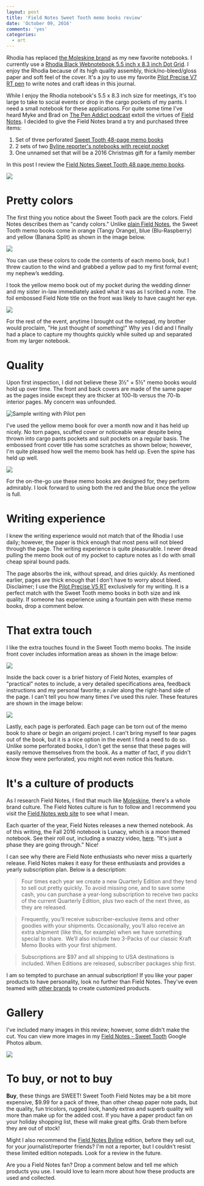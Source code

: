 ```yaml
---
layout: post
title: 'Field Notes Sweet Tooth memo books review'
date: 'October 09, 2016'
comments: 'yes'
categories:
  - art
---
```

Rhodia has replaced [the Moleskine brand][1] as my new favorite notebooks. I currently use a [Rhodia Black Webnotebook 5.5 inch x 8.3 inch Dot Grid][2]. I enjoy the Rhodia because of its high quality assembly, thick/no-bleed/gloss paper and soft feel of the cover. It's a joy to use my favorite [Pilot Precise V7 RT pen][3] to write notes and craft ideas in this journal.

While I enjoy the Rhodia notebook's 5.5 x 8.3 inch size for meetings, it's too large to take to social events or drop in the cargo pockets of my pants. I need a small notebook for these applications. For quite some time I've heard Myke and Brad on [The Pen Addict podcast][4] extoll the virtues of [Field Notes][5]. I decided to give the Field Notes brand a try and purchased three items:

1. Set of three perforated [Sweet Tooth 48-page memo books][6]
2. 2 sets of two [Byline reporter's notebooks with receipt pocket][7]
3. One unnamed set that will be a 2016 Christmas gift for a family member

In this post I review the [Field Notes Sweet Tooth 48 page memo books][8].

![][image-1]
 
# Pretty colors
The first thing you notice about the Sweet Tooth pack are the colors. Field Notes describes them as "candy colors." Unlike [plain Field Notes][9], the Sweet Tooth memo books come in orange (Tangy Orange), blue (Blu-Raspberry) and yellow (Banana Split) as shown in the image below.

![][image-2]

You can use these colors to code the contents of each memo book, but I threw caution to the wind and grabbed a yellow pad to my first formal event; my nephew’s wedding.

I took the yellow memo book out of my pocket during the wedding dinner and my sister in-law immediately asked what it was as I scribed a note. The foil embossed Field Note title on the front was likely to have caught her eye.

![][image-3]

For the rest of the event, anytime I brought out the notepad, my brother would proclaim, "He just thought of something!" Why yes I did and I finally had a place to capture my thoughts quickly while suited up and separated from my larger notebook.

# Quality
Upon first inspection, I did not believe these 3½" × 5½" memo books would hold up over time. The front and back covers are made of the same paper as the pages inside except they are thicker at 100-lb versus the 70-lb interior pages. My concern was unfounded.

![][image-4]

I've used the yellow memo book for over a month now and it has held up nicely. No torn pages, scuffed cover or noticeable wear despite being thrown into cargo pants pockets and suit pockets on a regular basis. The embossed front cover title has some scratches as shown below; however, I'm quite pleased how well the memo book has held up. Even the spine has held up well.

![][image-5]

For the on-the-go use these memo books are designed for, they perform admirably. I look forward to using both the red and the blue once the yellow is full.

# Writing experience
I knew the writing experience would not match that of the Rhodia I use daily; however, the paper is thick enough that most pens will not bleed through the page. The writing experience is quite pleasurable. I never dread pulling the memo book out of my pocket to capture notes as I do with small cheap spiral bound pads.

The page absorbs the ink, without spread, and dries quickly. As mentioned earlier, pages are thick enough that I don't have to worry about bleed. Disclaimer; I use the [Pilot Precise V5 RT][10] exclusively for my writing. It is a perfect match with the Sweet Tooth memo books in both size and ink quality. If someone has experience using a fountain pen with these memo books, drop a comment below.

# That extra touch
I like the extra touches found in the Sweet Tooth memo books. The inside front cover includes information areas as shown in the image below:

![][image-6]

Inside the back cover is a brief history of Field Notes, examples of "practical" notes to include, a very detailed specifications area, feedback instructions and my personal favorite; a ruler along the right-hand side of the page. I can't tell you how many times I've used this ruler. These features are shown in the image below:

![][image-7]

Lastly, each page is perforated. Each page can be torn out of the memo book to share or begin an origami project. I can't bring myself to tear pages out of the book, but it is a nice option in the event I find a need to do so. Unlike some perforated books, I don't get the sense that these pages will easily remove themselves from the book. As a matter of fact, if you didn't know they were perforated, you might not even notice this feature.

# It's a culture of products
As I research Field Notes, I find that much like [Moleskine][11], there's a whole brand culture. The Field Notes culture is fun to follow and I recommend you visit the [Field Notes web site][12] to see what I mean.

Each quarter of the year, Field Notes releases a new themed notebook. As of this writing, the Fall 2016 notebook is Lunacy, which is a moon themed notebook. See their roll out, including a snazzy video, [here][13]. "It's just a phase they are going through." Nice! 

I can see why there are Field Note enthusiasts who never miss a quarterly release. Field Notes makes it easy for these enthusiasts and provides a yearly subscription plan. Below is a description:

> Four times each year we create a new Quarterly Edition and they tend to sell out pretty quickly. To avoid missing one, and to save some cash, you can purchase a year-long subscription to receive two packs of the current Quarterly Edition, plus two each of the next three, as they are released.

> Frequently, you’ll receive subscriber-exclusive items and other goodies with your shipments. Occasionally, you’ll also receive an extra shipment (like this, for example) when we have something special to share.  We’ll also include two 3-Packs of our classic Kraft Memo Books with your first shipment.

> Subscriptions are $97 and all shipping to USA destinations is included. When Editions are released, subscriber packages ship first.

I am so tempted to purchase an annual subscription! If you like your paper products to have personality, look no further than Field Notes. They've even teamed with [other brands][14] to create customized products.

# Gallery
I've included many images in this review; however, some didn't make the cut. You can view more images in my [Field Notes - Sweet Tooth][15] Google Photos album.

![][image-8]

# To buy, or not to buy
**Buy**, these things are SWEET! Sweet Tooth Field Notes may be a bit more expensive, $9.99 for a pack of three, than other cheap paper note pads, but the quality, fun tricolors, rugged look, handy extras and superb quality will more than make up for the added cost. If you have a paper product fan on your holiday shopping list, these will make great gifts. Grab them before they are out of stock!

Might I also recommend the [Field Notes Byline][16] edition, before they sell out, for your journalist/reporter friends? I'm not a reporter, but I couldn't resist these limited edition notepads. Look for a review in the future.

Are you a Field Notes fan? Drop a comment below and tell me which products you use. I would love to learn more about how these products are used and collected.

[1]:	http://amzn.to/2cocbEJ
[2]:	http://amzn.to/2c3To2A
[3]:	http://amzn.to/2coiatd
[4]:	https://www.relay.fm/penaddict
[5]:	http://amzn.to/2cipGE5
[6]:	https://fieldnotesbrand.com/products/sweet-tooth
[7]:	https://fieldnotesbrand.com/products/byline
[8]:	http://amzn.to/2cn8bB2
[9]:	http://amzn.to/2dffUTx
[10]:	http://amzn.to/2e2dwzV
[11]:	http://www.moleskine.com/us/
[12]:	https://fieldnotesbrand.com/
[13]:	https://fieldnotesbrand.com/products/lunacy
[14]:	http://www.nixon.com/us/en/field-notes-3pk/C2483.html
[15]:	https://goo.gl/photos/f4ggkcHvhTqAZFSH6
[16]:	https://fieldnotesbrand.com/products/byline

[image-1]:	https://lh3.googleusercontent.com/DcIH96TuqwLhE5KmiJqA9pFQn6IzFOU-AC9P3dAC29SVylm5liSzU8VtUWmjRDCjvalTttb3YJMgB7Ql63lwRuAoctjIFOTvldSADFwgCNOyqWfPQ8YHkJr2mfGvXgEHkQ1Xkqifx3g7Acmqx2mjJuM76-2B3vzIaPhlKZuTtuoFpPJ4x_WSsePgKqvgl0llv3ij2oUe4Sy_0jLIhcMTNECQguCJnq3B3Stg0KdCfWX20AJLa_cHCXDUD-wgqOB2X8FfNu-SaYMxWJ1Ed6yjk5B6W2aGAYe557CNt8f1ycwUNIgzonLOURd4-zpsciQmQEcJHmR7U7KPK7rmaeVnG20KCeVO9ZCvaFDQnCaCT4CC529u65fF1OAYqdsapcucgrUsKQxc3YeqyMOmuuCKmeLgIyLqGBOwVY8oJtK8BAeGK49_JWAi9-eCaN3Ti34MEZq7sfEZdFdbJ4t-RiNHJS9L7K2X8sYuzvg9E4unXeJsNR7hGYRhK70B3EHkXbMUxSMLAzMmks1EJBALQm8Kp1Vw2VN0-imQ7XO1Ksx95N9K9-zaSfjucbLcbNGCH6lCwsUKVeEvAyNzpPi0dk7kPlJFFejmEjlnC7lnGNGz3zz5ibVRJA=s1226-no
[image-2]:	https://lh3.googleusercontent.com/Sem90uYcvcJFwj0UbUqUVAnvLfz8ASuCaQk5eqdKE7MnmqN7XpAp56KC7BDNbqpb1gl8Q9KDNkyC2ZXRqPt0NxygMVLCQEjEMqo9fFuz3tXwnWpWbmfohP8DX99qrFbWxAfqpORjlMRQ69A9DLvpaBTgoLg5IVBrfOL7oIppa4cW-eXQLrcXU4TNHY26wtLFZScHBqtycgwqAQv2jZ9QHID9Fz9D76iwVwhrRuOmUfM7T3WBfV9cQ1x1ci9hMwUb1dEtsfsCQFr07L96RsVaNim_vO6t6Qpf8I0XjO5Wmzg8SOdLTk9EBXdc--xVtPBCibC-_ilGJZbP_7AvPVKlqYHqifJvEFyr17lkerkUfNkt-m0vUMpZZwDO7s0vluezBzR4pNhB0JKe9DVbI5-aLQ7ew6tw-z-U8LVsrcIjNe0IqcGkmfDTiUmTF9Y0sSvHmu5CZGwkLd-wuXW-xa73xYQC_tM0BS9JwpAj_U2ZEzAnkqyXs1VI37BYKP-6mH7p_hDbu4ezmOHlztsKqlvJbSbBkBaxEQcNlZFlx9mQGaR4U3j2bv5paCefaKtjRU1fwCt9z8uZgwWXhSnQKd2q-eJWOQxy2U3on-u7kBqq5co3K9jURw=s1560-no
[image-3]:	https://lh3.googleusercontent.com/B9n9VozOMy9PXKHSbXqDpy8jeyqAIpwQGPcR2bbPY9w-OUP4h_XPC6qTXgUdICAzxVqypFeGLkevjIZxIHEvoRuFUVnRA2vtdotpof6vtpfCm2PGVrV1-c7aRxgxnbcCFdFi5Bxkv8gCo1Smte4yGM4HyGi8TM35e72UJgSd0Gd1E2E66q3FtjwcayordWmi0ubpwLT8o7q-EWYcbhkmnLq5l484yI0SNerOArldnyz0VCpC_GH85-dUyEU3V1ShgcnwZvA8we5CkRO5ThtrWLD6Q1fI2HMJ4WqLhQq8yKii35DoAd9lra70UcI8JQ98aN8cgXj0-lkTTwTFYSP6bvapRRU6rZMxeAB9EZTRTWA2d7sOl4boH6CgZYxdQWox3VGTR2unk6Sh4qTzhI45AogQ0b_kuZek2vIF5qBWVW8AbhbgpEduj0b1IPbRQ1WJcZG2gzzEXp_H3MsUz9gjrheh8iNCRQo5SvT7ZXVBSK5ePqAs19RnigZ6215nIKi4Vn87sRICTaLCd7ZH7MGKmWqmvOev6LkE25H4z_QK9fya-NSNaaO0c8www71zPhuuWPf9z8zQLRUevLDOqR75ROreW8zrmt12JRq5ez6QQTowniHJvw=s1560-no
[image-4]:	https://lh3.googleusercontent.com/Gx615YqZuGyBscE2c0EuFtaXBCPff9Pgc0obEnqN1Os10-f2vCER-uh_3beihKusxU20_dYr1do=w1635-h1226-no "Sample writing with Pilot pen"
[image-5]:	https://lh3.googleusercontent.com/ujgQqOV9YK4--0V6jwbQkS9CCd2SvxcoodJq6ZtsLMLK9aS2YTlA3Gn0gAJNXyLw64idWlOmUjQ=w1635-h1226-no
[image-6]:	https://lh3.googleusercontent.com/7FCiPqLHEEtGPmy6KRxEfkT480_PtWw4eDQbEc_7V2oXglZ1YJcKCmf7z85Jgcft6hQLeeeT5-YhbgXpHY-KO7hhzZZOga--fPG9UMBcZT759uS6SHqb7xx8ursKVZOZhVwo9fAoa3GRgcwKvYSAXMWi5IobWKbnKJxRKe8ASfjsXmMcb55bSdD-tA87XBkVzxAJGaARuU0ffE9xRm-oWXeXsJgIQJReXFyZCI_yv4T4wY8e0suxnQn01c7ajfUawRxXZdGG3LQPZKVG81jyV3843r_FD-ei0ifRYsX1YsxR2n6ZxMBNB5XPGryiqSWoCZct33cMGXmJofCVXr4mU56hIiv6WzUVPCh6KtwWYvpiu0aW5c8YBT6x43_f8Dm7i_PnRqSZUlMjYLQ522R2AE1_9v1acsP4VR2mohkFuHy-57fhWf0m168Y4gDezkZAAx2mY_hDqdAQoLu29_aw98avMRMHlK0T8N3MXMMK9Q_GhSFnpofnkQ-Cv9CWhbAqXUAONLqklZRk6TkWXHXM0kniWGc3e_PcrNtDdj0uISAzzcnrCJ2zugmKE0-qWyUg_R-9hEB-BiEmF1TeDAg0osHHeR8ztsg67Om7akTLpFGRha5wbw=s1226-no
[image-7]:	https://lh3.googleusercontent.com/z3nQHf3IJGlswI0xbP5Xlz4nAj1b0tox7vnhkn82RGQR3E_8dcsNcxp39DBRlM5e_AhBQkBeuwP_EDWWvgRdqjqHsDbY4dyT9vuq1mf-RStidHVi3By-c7kpsW1vzafe81TejuVcjjKMIvl1xcPsRbs2HiCy6fYnGrScaoZyF3Fq46rAWU0inwr_z9piLlXajjCQvTSNNy_pdNwzRhV3-DibB94HFpo4JNYSnurnIGQvpDva_4ahh15KLx2MNWhnHtq0tc-Yq6cX5drTfBns_6LhouvbK8iiz759zN9-Z-07NSj3sfV8LueIg1xQxVHIbhGVrPQrY4KpIfyo8iGA_M6RZTYRs0p4HRF7LtSKEKO8dxHP-VMHrf-fTWbchntDF4gA1uWMTsvI-9ZwM8cEcnY3w8SCin54PmZ07QvRy26g6E-kFsNawC5uE1Or0k8csobPfze3g3I3pGNC5rTqfftR9frmbnWfhODq8QrEzg5njyyo-iR62pygEOBZLkhE58_aF_60yT37mAp0jmjv_jt5symTgXPAPlVo0YICLOS_ORb9R1itYtJExnoC3jxRsdQm6Fx7VazesjCGPCj6U8YnTK0kx_GD2LUO-qCWsKykhSwcQg=s1226-no
[image-8]:	https://lh3.googleusercontent.com/CA338e5o2rIqZNQIyeCxBfgJcmnNgKac81QsLlHv_DCPMfgPC-F9VHwcVnswuAMk8fSq3Ele6IllDhOX9XHVMaXFhx2tgiB3rFSmaqSnVEd4cEachDdhTLjQ0ODprgwCCGK_jIkP_SvLOuVUb3FHXL2zk8ZtLH_R9qGmuSuqNpmK1Rcy5H5sZPUU9KVrYYy6O0WdtleklyvI-R7aKLRDBV3sN1dz3XST5FNQlmelp7Aq8MTC3G4QVlqc_vWYsVPgiaLn7zWCOs60ajiQB-2f7UouZckbqR8PUPDMGRVsYyiNAnOBozbHrJ84OVwmsAu5Pz-YHLS9wtvDuXmU_5J8M-UD5vOA0hLKgS7YJJGNaWtA6Mgto4QfELNKidBmW49qLoSRzbbNnVwFrfC0y8WO5U1F4DuloJouVyVdG7pasn7n1uA_LDrzIC4NOX9HtLU_tGo-ULYRKVBwv2QjnSYd_6Z8g-K_ipSsBOCRVnzswq1hqLD-Yek1rYbH-PsIauSpR8VmwnjV-8PAuU1uBz0ElDZp_TBrWbt6OXAfl25TWq4u0qtUbe7P3roSl3SIUEZ1a34VqAOD50CaMDG97mqIM1_euBZ5vgFexG70CQ9bdT8bC5xO1w=s1226-no